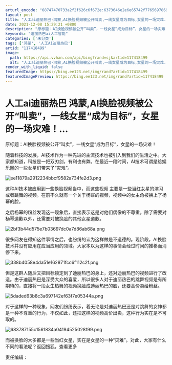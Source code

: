 ```yaml
---
arturl_encode: "68747470733a2f2f626c6f672e:6373646e2e6e65742f77656978696e5f34323439383030362f:61727469636c652f64657461696c732f313137343138343939"
layout: post
title: "人工ai迪丽热巴-鸿蒙,AI换脸视频被公开叫卖,一线女星成为目标,女星的一场灾难..."
date: 2021-12-08 15:29:21 +0800
description: "原标题：AI换脸视频被公开“叫卖”，一线女星“成为目标”，女星的一场灾难！随着科技的发展，AI技术作"
keywords: "迪丽热巴ai人工智能"
categories: ['未分类']
tags: ['鸿蒙', '人工Ai迪丽热巴']
artid: "117418499"
image:
  path: https://api.vvhan.com/api/bing?rand=sj&artid=117418499
  alt: "人工ai迪丽热巴-鸿蒙,AI换脸视频被公开叫卖,一线女星成为目标,女星的一场灾难..."
render_with_liquid: false
featuredImage: https://bing.ee123.net/img/rand?artid=117418499
featuredImagePreview: https://bing.ee123.net/img/rand?artid=117418499
---
```


# 人工ai迪丽热巴 鸿蒙,AI换脸视频被公开“叫卖”，一线女星“成为目标”，女星的一场灾难！...

原标题：AI换脸视频被公开“叫卖”，一线女星“成为目标”，女星的一场灾难！

随着科技的发展，AI技术作为一种先进的主流技术也被引入到我们的生活之中。大家都知道，科技是一把双刃剑，有利也有弊。在最近一段时间，AI技术可谓是给娱乐圈的一些女星们带来了“灾难”。

![ee11879a2912234bbcf9582a734fe2d3.png](https://i-blog.csdnimg.cn/blog_migrate/cca859f73eb458df8127ff7237cbc37f.jpeg)

这种AI技术被应用到一些换脸视频当中，而这些视频 主要是一些当红女星的演习或者跳舞的视频。在前不久就有一个关于杨幂的视频，视频中的女主角被换上了杨幂的脸。

之后杨幂的粉丝发现这一现象后，直接表示这是对他们偶像的不尊重。除了需要对杨幂道歉以外，还需要对被换脸的其他女星道歉。

![2bf3b44d575e7b03697dc0a7d86ab68a.png](https://i-blog.csdnimg.cn/blog_migrate/6dfd389d8e3f5648da94053ff6ba4cf4.jpeg)

很多网友在得知这件事情之后，也纷纷的认为这样做是不道德的。现阶段，AI换脸技术并没有应用在应当应用的领域。大家本以为这样的事情会经过时间的推移而消停下来。

![338b4058e4da51e162871fcc6f112c2f.png](https://i-blog.csdnimg.cn/blog_migrate/b70eebd125a54e1e3464aae6269eb9fa.jpeg)

但是这群人随后又把目标锁定到了迪丽热巴的身上，还对迪丽热巴的视频进行了改造。由于迪丽热巴是深受大众的喜爱，所以很多人对于迪丽热巴的跳舞视频是有所期待的，直接将一段女生热舞的视频换脸成迪丽热巴的脸，还要高价卖给粉丝。

![5daded63b8c3a697142ef63f7e05344a.png](https://i-blog.csdnimg.cn/blog_migrate/6d3c087d2805f229b3af0089b2cfed70.jpeg)

对于这样的一种现象，网友们纷纷表示，着无论是对迪丽热巴还是对跳舞的女神都是一种不尊重的行为，不仅如此，还把这样的视频高价出卖，这种行为实在是不可取的。

![683787155c1561834a04194525028f99.png](https://i-blog.csdnimg.cn/blog_migrate/0dd4eaac9c19da66295274bc15043fda.jpeg)

而被换脸的大多都是一些当红女星，实在是女星的一种“灾难”。对此，大家有什么不同的看法呢？返回搜狐，查看更多

责任编辑：